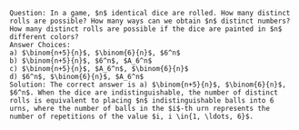 
    Question: In a game, $n$ identical dice are rolled. How many distinct rolls are possible? How many ways can we obtain $n$ distinct numbers? How many distinct rolls are possible if the dice are painted in $n$ different colors?
    Answer Choices:
    a) $\binom{n+5}{n}$, $\binom{6}{n}$, $6^n$
    b) $\binom{n+5}{n}$, $6^n$, $A_6^n$
    c) $\binom{n+5}{n}$, $A_6^n$, $\binom{6}{n}$
    d) $6^n$, $\binom{6}{n}$, $A_6^n$
    Solution: The correct answer is a) $\binom{n+5}{n}$, $\binom{6}{n}$, $6^n$. When the dice are indistinguishable, the number of distinct rolls is equivalent to placing $n$ indistinguishable balls into 6 urns, where the number of balls in the $i$-th urn represents the number of repetitions of the value $i, i \in{1, \ldots, 6}$.